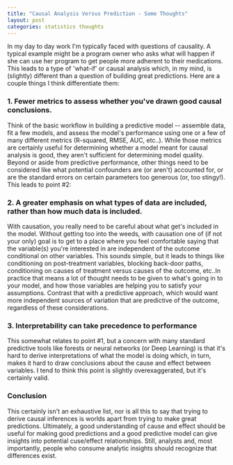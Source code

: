 ```yaml
---
title: "Causal Analysis Versus Prediction - Some Thoughts"
layout: post
categories: statistics thoughts
---
```




In my day to day work I'm typically faced with questions of causality. A typical example might be a program owner who asks what will happen if she can use her program to get people more adherent to their medications. This leads to a type of 'what-if' or causal analysis which, in my mind, is (slightly) different than a question of building great predictions. Here are a couple things I think differentiate them:

### 1. Fewer metrics to assess whether you've drawn good causal conclusions.
Think of the basic workflow in building a predictive model -- assemble data, fit a few models, and assess the model's performance using one or a few of many different metrics (R-squared, RMSE, AUC, etc..). While those metrics are certainly useful for determining whether a model meant for causal analysis is good, they aren't sufficient for determining model quality. Beyond or aside from predictive performance, other things need to be considered like what potential confounders are (or aren't) accounted for, or are the standard errors on certain parameters too generous (or, too stingy!). This leads to point #2:

### 2. A greater emphasis on what types of data are included, rather than how much data is included.
With causation, you really need to be careful about what get's included in the model. Without getting too into the weeds, with causation one of (if not your only) goal is to get to a place where you feel comfortable saying that the variable(s) you're interested in are independent of the outcome conditional on other variables. This sounds simple, but it leads to things like conditioning on post-treatment variables, blocking back-door paths, conditioning on causes of treatment versus causes of the outcome, etc..In practice that means a lot of thought needs to be given to what's going in to your model, and how those variables are helping you to satisfy your assumptions. Contrast that with a predictive approach, which would want more independent sources of variation that are predictive of the outcome, regardless of these considerations.

### 3. Interpretability can take precedence to performance
This somewhat relates to point #1, but a concern with many standard predictive tools like forests or neural networks (or Deep Learning) is that it's hard to derive interpretations of what the model is doing which, in turn, makes it hard to draw conclusions about the cause and effect between variables. I tend to think this point is slightly overexaggerated, but it's certainly valid.

### Conclusion
This certainly isn't an exhaustive list, nor is all this to say that trying to derive causal inferences is worlds apart from trying to make great predictions. Ultimately, a good understanding of cause and effect should be useful for making good predictions and a good predictive model can give insights into potential cuse/effect relationships. Still, analysts and, most importantly, people who consume analytic insights should recognize that differences exist.

